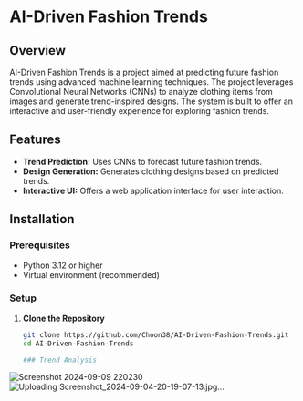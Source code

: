 # AI-Driven Fashion Trends

## Overview
AI-Driven Fashion Trends is a project aimed at predicting future fashion trends using advanced machine learning techniques. The project leverages Convolutional Neural Networks (CNNs) to analyze clothing items from images and generate trend-inspired designs. The system is built to offer an interactive and user-friendly experience for exploring fashion trends.

## Features
- **Trend Prediction:** Uses CNNs to forecast future fashion trends.
- **Design Generation:** Generates clothing designs based on predicted trends.
- **Interactive UI:** Offers a web application interface for user interaction.

## Installation

### Prerequisites
- Python 3.12 or higher
- Virtual environment (recommended)

### Setup
1. **Clone the Repository**
   ```bash
   git clone https://github.com/Choon38/AI-Driven-Fashion-Trends.git
   cd AI-Driven-Fashion-Trends

   ### Trend Analysis
![Screenshot 2024-09-09 220230](https://github.com/user-attachments/assets/49ed3183-b993-4522-b90b-8c9d85c7bc33)
![Uploading Screenshot_2024-09-04-20-19-07-13.jpg…]()
